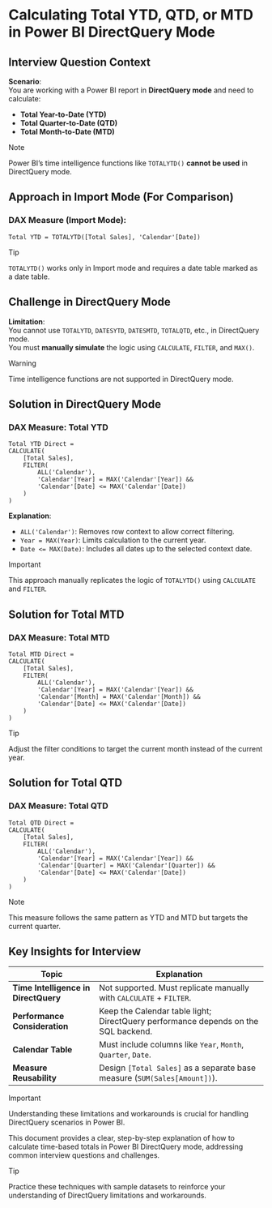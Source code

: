 # Calculating Total YTD, QTD, or MTD in Power BI DirectQuery Mode  

## **Interview Question Context**  

**Scenario**:  
You are working with a Power BI report in **DirectQuery mode** and need to calculate:  
- **Total Year-to-Date (YTD)**  
- **Total Quarter-to-Date (QTD)**  
- **Total Month-to-Date (MTD)**  

> [!NOTE]  
> Power BI’s time intelligence functions like `TOTALYTD()` **cannot be used** in DirectQuery mode.  

## **Approach in Import Mode (For Comparison)**  

### **DAX Measure (Import Mode)**:  
```dax  
Total YTD = TOTALYTD([Total Sales], 'Calendar'[Date])  
```  

> [!TIP]  
> `TOTALYTD()` works only in Import mode and requires a date table marked as a date table.  

## **Challenge in DirectQuery Mode**  

**Limitation**:  
You cannot use `TOTALYTD`, `DATESYTD`, `DATESMTD`, `TOTALQTD`, etc., in DirectQuery mode.  
You must **manually simulate** the logic using `CALCULATE`, `FILTER`, and `MAX()`.  

> [!WARNING]  
> Time intelligence functions are not supported in DirectQuery mode.  

## **Solution in DirectQuery Mode**  

### **DAX Measure: Total YTD**  
```dax  
Total YTD Direct =  
CALCULATE(  
    [Total Sales],  
    FILTER(  
        ALL('Calendar'),  
        'Calendar'[Year] = MAX('Calendar'[Year]) &&  
        'Calendar'[Date] <= MAX('Calendar'[Date])  
    )  
)  
```  

**Explanation**:  
- `ALL('Calendar')`: Removes row context to allow correct filtering.  
- `Year = MAX(Year)`: Limits calculation to the current year.  
- `Date <= MAX(Date)`: Includes all dates up to the selected context date.  

> [!IMPORTANT]  
> This approach manually replicates the logic of `TOTALYTD()` using `CALCULATE` and `FILTER`.  

## **Solution for Total MTD**  

### **DAX Measure: Total MTD**  
```dax  
Total MTD Direct =  
CALCULATE(  
    [Total Sales],  
    FILTER(  
        ALL('Calendar'),  
        'Calendar'[Year] = MAX('Calendar'[Year]) &&  
        'Calendar'[Month] = MAX('Calendar'[Month]) &&  
        'Calendar'[Date] <= MAX('Calendar'[Date])  
    )  
)  
```  

> [!TIP]  
> Adjust the filter conditions to target the current month instead of the current year.  

## **Solution for Total QTD**  

### **DAX Measure: Total QTD**  
```dax  
Total QTD Direct =  
CALCULATE(  
    [Total Sales],  
    FILTER(  
        ALL('Calendar'),  
        'Calendar'[Year] = MAX('Calendar'[Year]) &&  
        'Calendar'[Quarter] = MAX('Calendar'[Quarter]) &&  
        'Calendar'[Date] <= MAX('Calendar'[Date])  
    )  
)  
```  

> [!NOTE]  
> This measure follows the same pattern as YTD and MTD but targets the current quarter.  

## **Key Insights for Interview**  

| **Topic**                  | **Explanation**                                                                 |  
|----------------------------|---------------------------------------------------------------------------------|  
| **Time Intelligence in DirectQuery** | Not supported. Must replicate manually with `CALCULATE` + `FILTER`. |  
| **Performance Consideration** | Keep the Calendar table light; DirectQuery performance depends on the SQL backend. |  
| **Calendar Table**         | Must include columns like `Year`, `Month`, `Quarter`, `Date`.                   |  
| **Measure Reusability**    | Design `[Total Sales]` as a separate base measure (`SUM(Sales[Amount])`).       |  

> [!IMPORTANT]  
> Understanding these limitations and workarounds is crucial for handling DirectQuery scenarios in Power BI.  

This document provides a clear, step-by-step explanation of how to calculate time-based totals in Power BI DirectQuery mode, addressing common interview questions and challenges.  

> [!TIP]  
> Practice these techniques with sample datasets to reinforce your understanding of DirectQuery limitations and workarounds.  
